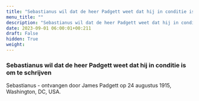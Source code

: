 ```yaml
---
title: "Sebastianus wil dat de heer Padgett weet dat hij in conditie is om te schrijven"
menu_title: ""
description: "Sebastianus wil dat de heer Padgett weet dat hij in conditie is om te schrijven"
date: 2023-09-01 06:00:01+00:211
draft: False
hidden: True
weight:
---
```

### Sebastianus wil dat de heer Padgett weet dat hij in conditie is om te schrijven

Sebastianus - ontvangen door James Padgett op 24 augustus 1915, Washington, DC, USA.

